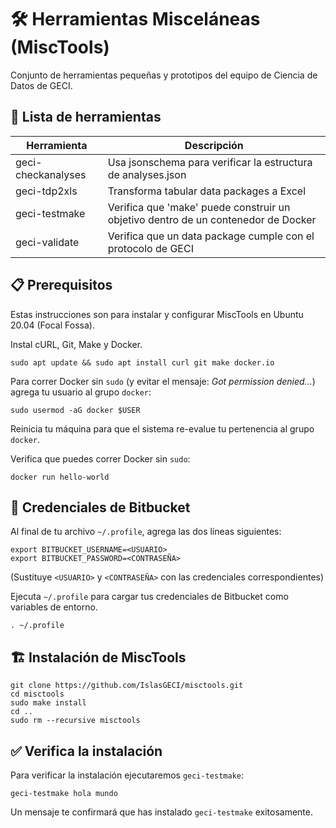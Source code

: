 # 🛠️ Herramientas Misceláneas (MiscTools)

Conjunto de herramientas pequeñas y prototipos del equipo de Ciencia de Datos de GECI.

## 🧰 Lista de herramientas


| Herramienta         | Descripción  |
| ------------------- | ------------ |
| geci-checkanalyses  | Usa jsonschema para verificar la estructura de analyses.json  |
| geci-tdp2xls        | Transforma tabular data packages a Excel  |
| geci-testmake       | Verifica que 'make' puede construir un objetivo dentro de un contenedor de Docker  |
| geci-validate       | Verifica que un data package cumple con el protocolo de GECI  |


## 📋 Prerequisitos

Estas instrucciones son para instalar y configurar MiscTools en Ubuntu 20.04 (Focal Fossa).

Instal cURL, Git, Make y Docker.

```shell
sudo apt update && sudo apt install curl git make docker.io
```

Para correr Docker sin `sudo` (y evitar el mensaje: _Got permission denied..._) agrega tu usuario al
grupo `docker`:

```shell
sudo usermod -aG docker $USER
```

Reinicia tu máquina para que el sistema re-evalue tu pertenencia al grupo `docker`.

Verifica que puedes correr Docker sin `sudo`:

```shell
docker run hello-world
```

## 🛂 Credenciales de Bitbucket

Al final de tu archivo `~/.profile`, agrega las dos líneas siguientes:

```shell
export BITBUCKET_USERNAME=<USUARIO>
export BITBUCKET_PASSWORD=<CONTRASEÑA>
```

(Sustituye `<USUARIO>` y `<CONTRASEÑA>` con las credenciales correspondientes)

Ejecuta `~/.profile` para cargar tus credenciales de Bitbucket como variables de entorno.

```shell
. ~/.profile
```

## 🏗️ Instalación de MiscTools

```shell
git clone https://github.com/IslasGECI/misctools.git
cd misctools
sudo make install
cd ..
sudo rm --recursive misctools
```

## ✅ Verifica la instalación

Para verificar la instalación ejecutaremos `geci-testmake`:

```shell
geci-testmake hola mundo
```

Un mensaje te confirmará que has instalado `geci-testmake` exitosamente.
